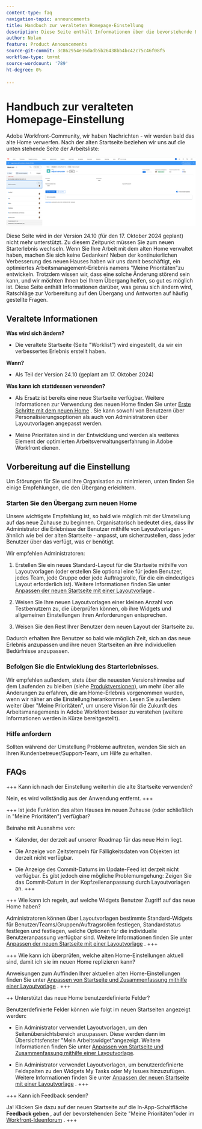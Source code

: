 ```yaml
---
content-type: faq
navigation-topic: announcements
title: Handbuch zur veralteten Homepage-Einstellung
description: Diese Seite enthält Informationen über die bevorstehende Einstellung der alten Homepage.
author: Nolan
feature: Product Announcements
source-git-commit: 3c862954e36dadb5b26438bb4bc42c75c46f08f5
workflow-type: tm+mt
source-wordcount: '789'
ht-degree: 0%

---
```


# Handbuch zur veralteten Homepage-Einstellung

Adobe Workfront-Community, wir haben Nachrichten - wir werden bald das alte Home verwerfen. Nach der alten Startseite beziehen wir uns auf die unten stehende Seite der Arbeitsliste:

![](assets/legacy-home-worklist-view.png)

Diese Seite wird in der Version 24.10 (für den 17. Oktober 2024 geplant) nicht mehr unterstützt. Zu diesem Zeitpunkt müssen Sie zum neuen Starterlebnis wechseln. Wenn Sie Ihre Arbeit mit dem alten Home verwaltet haben, machen Sie sich keine Gedanken! Neben der kontinuierlichen Verbesserung des neuen Hauses haben wir uns damit beschäftigt, ein optimiertes Arbeitsmanagement-Erlebnis namens &quot;Meine Prioritäten&quot;zu entwickeln.
Trotzdem wissen wir, dass eine solche Änderung störend sein kann, und wir möchten Ihnen bei Ihrem Übergang helfen, so gut es möglich ist. Diese Seite enthält Informationen darüber, was genau sich ändern wird, Ratschläge zur Vorbereitung auf den Übergang und Antworten auf häufig gestellte Fragen.

## Veraltete Informationen

**Was wird sich ändern?**

* Die veraltete Startseite (Seite &quot;Worklist&quot;) wird eingestellt, da wir ein verbessertes Erlebnis erstellt haben.

**Wann?**

* Als Teil der Version 24.10 (geplant am 17. Oktober 2024)

**Was kann ich stattdessen verwenden?**

* Als Ersatz ist bereits eine neue Startseite verfügbar. Weitere Informationen zur Verwendung des neuen Home finden Sie unter [Erste Schritte mit dem neuen Home](/help/quicksilver/workfront-basics/using-home/new-home/get-started-with-new-home.md) . Sie kann sowohl von Benutzern über Personalisierungsoptionen als auch von Administratoren über Layoutvorlagen angepasst werden.

* Meine Prioritäten sind in der Entwicklung und werden als weiteres Element der optimierten Arbeitsverwaltungserfahrung in Adobe Workfront dienen.

## Vorbereitung auf die Einstellung

Um Störungen für Sie und Ihre Organisation zu minimieren, unten finden Sie einige Empfehlungen, die den Übergang erleichtern.

### Starten Sie den Übergang zum neuen Home

Unsere wichtigste Empfehlung ist, so bald wie möglich mit der Umstellung auf das neue Zuhause zu beginnen. Organisatorisch bedeutet dies, dass Ihr Administrator die Erlebnisse der Benutzer mithilfe von Layoutvorlagen - ähnlich wie bei der alten Startseite - anpasst, um sicherzustellen, dass jeder Benutzer über das verfügt, was er benötigt.

Wir empfehlen Administratoren:

1. Erstellen Sie ein neues Standard-Layout für die Startseite mithilfe von Layoutvorlagen (oder erstellen Sie optional eine für jeden Benutzer, jedes Team, jede Gruppe oder jede Auftragsrolle, für die ein eindeutiges Layout erforderlich ist). Weitere Informationen finden Sie unter [Anpassen der neuen Startseite mit einer Layoutvorlage](/help/quicksilver/administration-and-setup/customize-workfront/use-layout-templates/customize-new-home-layout-template.md) .

1. Weisen Sie Ihre neuen Layoutvorlagen einer kleinen Anzahl von Testbenutzern zu, die überprüfen können, ob ihre Widgets und allgemeinen Einstellungen ihren Anforderungen entsprechen.

1. Weisen Sie den Rest Ihrer Benutzer dem neuen Layout der Startseite zu.

Dadurch erhalten Ihre Benutzer so bald wie möglich Zeit, sich an das neue Erlebnis anzupassen und ihre neuen Startseiten an ihre individuellen Bedürfnisse anzupassen.

### Befolgen Sie die Entwicklung des Starterlebnisses.

Wir empfehlen außerdem, stets über die neuesten Versionshinweise auf dem Laufenden zu bleiben (siehe [Produktversionen](/help/quicksilver/product-announcements/product-releases/product-releases.md)), um mehr über alle Änderungen zu erfahren, die am Home-Erlebnis vorgenommen wurden, wenn wir näher an die Einstellung herankommen. Lesen Sie außerdem weiter über &quot;Meine Prioritäten&quot;, um unsere Vision für die Zukunft des Arbeitsmanagements in Adobe Workfront besser zu verstehen (weitere Informationen werden in Kürze bereitgestellt).

### Hilfe anfordern

Sollten während der Umstellung Probleme auftreten, wenden Sie sich an Ihren Kundenbetreuer/Support-Team, um Hilfe zu erhalten.

## FAQs

+++ Kann ich nach der Einstellung weiterhin die alte Startseite verwenden?

Nein, es wird vollständig aus der Anwendung entfernt.
+++

+++ Ist jede Funktion des alten Hauses im neuen Zuhause (oder schließlich in &quot;Meine Prioritäten&quot;) verfügbar?

Beinahe mit Ausnahme von:

* Kalender, der derzeit auf unserer Roadmap für das neue Heim liegt.

* Die Anzeige von Zeitstempeln für Fälligkeitsdaten von Objekten ist derzeit nicht verfügbar.

* Die Anzeige des Commit-Datums im Update-Feed ist derzeit nicht verfügbar. Es gibt jedoch eine mögliche Problemumgehung: Zeigen Sie das Commit-Datum in der Kopfzeilenanpassung durch Layoutvorlagen an.
+++

+++ Wie kann ich regeln, auf welche Widgets Benutzer Zugriff auf das neue Home haben?

Administratoren können über Layoutvorlagen bestimmte Standard-Widgets für Benutzer/Teams/Gruppen/Auftragsrollen festlegen, Standardstatus festlegen und festlegen, welche Optionen für die individuelle Benutzeranpassung verfügbar sind. Weitere Informationen finden Sie unter [Anpassen der neuen Startseite mit einer Layoutvorlage](/help/quicksilver/administration-and-setup/customize-workfront/use-layout-templates/customize-new-home-layout-template.md) .
+++

+++ Wie kann ich überprüfen, welche alten Home-Einstellungen aktuell sind, damit ich sie im neuen Home replizieren kann?

Anweisungen zum Auffinden Ihrer aktuellen alten Home-Einstellungen finden Sie unter [Anpassen von Startseite und Zusammenfassung mithilfe einer Layoutvorlage](/help/quicksilver/administration-and-setup/customize-workfront/use-layout-templates/customize-home-summary-layout-template.md) .
+++

++ Unterstützt das neue Home benutzerdefinierte Felder?

Benutzerdefinierte Felder können wie folgt im neuen Startseiten angezeigt werden:

* Ein Administrator verwendet Layoutvorlagen, um den Seitenübersichtsbereich anzupassen. Diese werden dann im Übersichtsfenster &quot;Mein Arbeitswidget&quot;angezeigt. Weitere Informationen finden Sie unter [Anpassen von Startseite und Zusammenfassung mithilfe einer Layoutvorlage](/help/quicksilver/administration-and-setup/customize-workfront/use-layout-templates/customize-home-summary-layout-template.md).

* Ein Administrator verwendet Layoutvorlagen, um benutzerdefinierte Feldspalten zu den Widgets My Tasks oder My Issues hinzuzufügen. Weitere Informationen finden Sie unter [Anpassen der neuen Startseite mit einer Layoutvorlage](/help/quicksilver/administration-and-setup/customize-workfront/use-layout-templates/customize-new-home-layout-template.md) .
+++

+++ Kann ich Feedback senden?

Ja! Klicken Sie dazu auf der neuen Startseite auf die In-App-Schaltfläche **Feedback geben** , auf der bevorstehenden Seite &quot;Meine Prioritäten&quot;oder im [Workfront-Ideenforum](https://experienceleaguecommunities.adobe.com/t5/workfront-ideas/idb-p/workfront-ideas) .
+++
